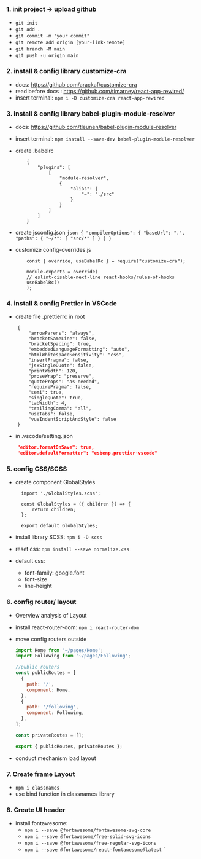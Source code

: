 ### 1. init project -> upload github

- `git init`
- `git add .`
- `git commit -m "your commit"`
- `git remote add origin [your-link-remote]`
- `git branch -M main`
- `git push -u origin main`

### 2. install & config library customize-cra

- docs: https://github.com/arackaf/customize-cra
- read before docs : https://github.com/timarney/react-app-rewired/
- insert terminal: `npm i -D customize-cra react-app-rewired `

### 3. install & config library babel-plugin-module-resolver

- docs: https://github.com/tleunen/babel-plugin-module-resolver
- insert terminal: `npm install --save-dev babel-plugin-module-resolver`
- create .babelrc

  ```babelrc
      {
          "plugins": [
              [
                  "module-resolver",
                  {
                      "alias": {
                          "~": "./src"
                      }
                  }
              ]
          ]
      }
  ```

- create jsconfig.json
  `json { "compilerOptions": { "baseUrl": ".", "paths": { "~/*": [ "src/*" ] } } } `

- customize config-overrides.js

  ```JS
      const { override, useBabelRc } = require("customize-cra");

      module.exports = override(
      // eslint-disable-next-line react-hooks/rules-of-hooks
      useBabelRc()
      );
  ```

### 4. install & config Prettier in VSCode

- create file .prettierrc in root

```
    {
        "arrowParens": "always",
        "bracketSameLine": false,
        "bracketSpacing": true,
        "embeddedLanguageFormatting": "auto",
        "htmlWhitespaceSensitivity": "css",
        "insertPragma": false,
        "jsxSingleQuote": false,
        "printWidth": 120,
        "proseWrap": "preserve",
        "quoteProps": "as-needed",
        "requirePragma": false,
        "semi": true,
        "singleQuote": true,
        "tabWidth": 4,
        "trailingComma": "all",
        "useTabs": false,
        "vueIndentScriptAndStyle": false
    }
```

- in .vscode/setting.json

```json
    "editor.formatOnSave": true,
    "editor.defaultFormatter": "esbenp.prettier-vscode"
```

### 5. config CSS/SCSS

- create component GlobalStyles

  ```JSX
    import './GlobalStyles.scss';

    const GlobalStyles = ({ children }) => {
        return children;
    };

    export default GlobalStyles;
  ```

- install library SCSS: `npm i -D scss`
- reset css: `npm install --save normalize.css`
- default css:
  - font-family: google.font
  - font-size
  - line-height

### 6. config router/ layout

- Overview analysis of Layout
- install react-router-dom: `npm i react-router-dom`
- move config routers outside

  ```js
  import Home from '~/pages/Home';
  import Following from '~/pages/Following';

  //public routers
  const publicRoutes = [
    {
      path: '/',
      component: Home,
    },
    {
      path: '/following',
      component: Following,
    },
  ];

  const privateRoutes = [];

  export { publicRoutes, privateRoutes };
  ```

- conduct mechanism load layout

### 7. Create frame Layout

- `npm i classnames`
- use bind function in classnames library

### 8. Create UI header

- install fontawesome:
  - `npm i --save @fortawesome/fontawesome-svg-core`
  - `npm i --save @fortawesome/free-solid-svg-icons`
  - `npm i --save @fortawesome/free-regular-svg-icons`
  - `npm i --save @fortawesome/react-fontawesome@latest`
    `
